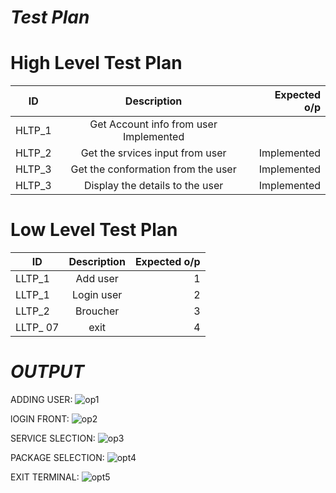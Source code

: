 
# *Test Plan*

# High Level Test Plan
| ID   |      Description     |  Expected o/p |
|----------|:-------------:|------:|
| HLTP_1 |  Get Account info from user Implemented  |
| HLTP_2 |  Get the srvices input from user  | Implemented  |
| HLTP_3 |  Get the conformation from the user| Implemented|
| HLTP_3 |  Display the details to the user | Implemented|

# Low Level Test Plan
| ID   |      Description     |  Expected o/p |
|----------|:-------------:|------:|
| LLTP_1 |  Add user| 1  |
| LLTP_1 |  Login user| 2  |
| LLTP_2 |  Broucher | 3 |
| LLTP_ 07|  exit | 4|



# *OUTPUT*

 ADDING USER:
![op1](https://user-images.githubusercontent.com/94226412/143053819-6dfcfc4e-32fe-45bb-93c7-6b3d59bdbc23.PNG)

lOGIN FRONT:
![op2](https://user-images.githubusercontent.com/94226412/143053841-13766f7a-b159-4ef8-a4f4-af984ea125ee.PNG)

SERVICE SLECTION:
![op3](https://user-images.githubusercontent.com/94226412/143053855-b145997f-6ff1-4a2e-bcdb-28beef3e7b66.PNG)

PACKAGE SELECTION:
![opt4](https://user-images.githubusercontent.com/94226412/143053875-d2d5f08f-75c7-46e3-8e4c-f06adc1e65e0.PNG)

EXIT TERMINAL:
![opt5](https://user-images.githubusercontent.com/94226412/143053889-ddeaa2b1-cacf-4dea-b2e7-b64250ff90d1.PNG)
